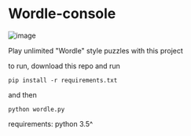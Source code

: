 # Wordle-console
 ![image](https://user-images.githubusercontent.com/14353629/150383154-7ed2d7e5-0ae1-42a1-84ca-7498a0986562.png)

Play unlimited "Wordle" style puzzles with this project

to run, download this repo and run 

`pip install -r requirements.txt`

and then 

`python wordle.py`


requirements:
 python 3.5^
